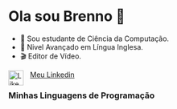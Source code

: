 # Ola sou Brenno 👋
- 🔭 Sou estudante de Ciência da Computação.
- 📖 Nivel Avançado em Língua Inglesa.
- 🎬 Editor de Vídeo.


<img
  align="left"
  alt="Likedin"
title="Likedin"
width="30px"
style="padding-right: 10px;"
  src="https://cdn.jsdelivr.net/gh/devicons/devicon@latest/icons/linkedin/linkedin-original-wordmark.svg" />
  [Meu Linkedin](https://www.linkedin.com/in/brenno-costa-bb650a352/)
          
### Minhas Linguagens de Programação
<!--
**Brenn01007/Brenn01007** is a ✨ _special_ ✨ repository because its `README.md` (this file) appears on your GitHub profile.

Here are some ideas to get you started:


-->
